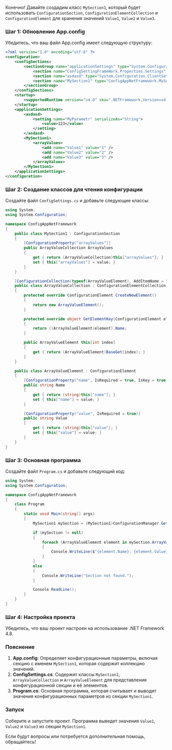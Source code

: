 Конечно! Давайте создадим класс `MySection1`, который будет использовать `ConfigurationSection`, `ConfigurationElementCollection` и `ConfigurationElement` для хранения значений `Value1`, `Value2` и `Value3`.

### Шаг 1: Обновление App.config

Убедитесь, что ваш файл App.config имеет следующую структуру:

```xml
<?xml version="1.0" encoding="utf-8" ?>
<configuration>
    <configSections>
        <sectionGroup name="applicationSettings" type="System.Configuration.ApplicationSettingsGroup, System, Version=4.0.0.0, Culture=neutral, PublicKeyToken=b77a5c561934e089">
            <section name="ConfigSettingFrameWork.Properties.Settings" type="System.Configuration.ClientSettingsSection, System, Version=4.0.0.0, Culture=neutral, PublicKeyToken=b77a5c561934e089" requirePermission="false" />
            <section name="asdasd" type="System.Configuration.ClientSettingsSection, System, Version=4.0.0.0" requirePermission="false" />
            <section name="MySection1" type="ConfigAppNetFramework.MySection1, ConfigAppNetFramework" requirePermission="false" />
        </sectionGroup>
    </configSections>
    <startup>
        <supportedRuntime version="v4.0" sku=".NETFramework,Version=v4.8" />
    </startup>
    <applicationSettings>
        <asdasd>
            <setting name="MyParametr" serializeAs="String">
                <value>123</value>
            </setting>
        </asdasd>
        <MySection1>
            <arrayValues>
                <add name="Value1" value="1" />
                <add name="Value2" value="2" />
                <add name="Value3" value="3" />
            </arrayValues>
        </MySection1>
    </applicationSettings>
</configuration>
```

### Шаг 2: Создание классов для чтения конфигурации

Создайте файл `ConfigSettings.cs` и добавьте следующие классы:

```csharp
using System;
using System.Configuration;

namespace ConfigAppNetFramework
{
    public class MySection1 : ConfigurationSection
    {
        [ConfigurationProperty("arrayValues")]
        public ArrayValueCollection ArrayValues
        {
            get { return (ArrayValueCollection)this["arrayValues"]; }
            set { this["arrayValues"] = value; }
        }
    }

    [ConfigurationCollection(typeof(ArrayValueElement), AddItemName = "add")]
    public class ArrayValueCollection : ConfigurationElementCollection
    {
        protected override ConfigurationElement CreateNewElement()
        {
            return new ArrayValueElement();
        }

        protected override object GetElementKey(ConfigurationElement element)
        {
            return ((ArrayValueElement)element).Name;
        }

        public ArrayValueElement this[int index]
        {
            get { return (ArrayValueElement)BaseGet(index); }
        }
    }

    public class ArrayValueElement : ConfigurationElement
    {
        [ConfigurationProperty("name", IsRequired = true, IsKey = true)]
        public string Name
        {
            get { return (string)this["name"]; }
            set { this["name"] = value; }
        }

        [ConfigurationProperty("value", IsRequired = true)]
        public string Value
        {
            get { return (string)this["value"]; }
            set { this["value"] = value; }
        }
    }
}
```

### Шаг 3: Основная программа

Создайте файл `Program.cs` и добавьте следующий код:

```csharp
using System;
using System.Configuration;

namespace ConfigAppNetFramework
{
    class Program
    {
        static void Main(string[] args)
        {
            MySection1 mySection = (MySection1)ConfigurationManager.GetSection("applicationSettings/MySection1");

            if (mySection != null)
            {
                foreach (ArrayValueElement element in mySection.ArrayValues)
                {
                    Console.WriteLine($"{element.Name}: {element.Value}");
                }
            }
            else
            {
                Console.WriteLine("Section not found.");
            }

            Console.ReadLine();
        }
    }
}
```

### Шаг 4: Настройка проекта

Убедитесь, что ваш проект настроен на использование .NET Framework 4.8.

### Пояснение

1. **App.config**: Определяет конфигурационные параметры, включая секцию с именем `MySection1`, которая содержит коллекцию значений.
2. **ConfigSettings.cs**: Содержит классы `MySection1`, `ArrayValueCollection` и `ArrayValueElement` для представления конфигурационной секции и её элементов.
3. **Program.cs**: Основная программа, которая считывает и выводит значения конфигурационных параметров из секции `MySection1`.

### Запуск

Соберите и запустите проект. Программа выведет значения `Value1`, `Value2` и `Value3` из секции `MySection1`.

Если будут вопросы или потребуется дополнительная помощь, обращайтесь!
